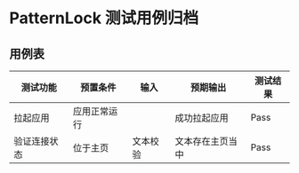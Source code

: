 # PatternLock 测试用例归档

## 用例表

|测试功能|预置条件|输入|预期输出|测试结果|
|--------------------------------|--------------------------------|--------------------------------|--------------------------------|--------------------------------|
|拉起应用|	 应用正常运行|		|成功拉起应用|Pass|
|验证连接状态|	位于主页|     文本校验|文本存在主页当中|Pass|
